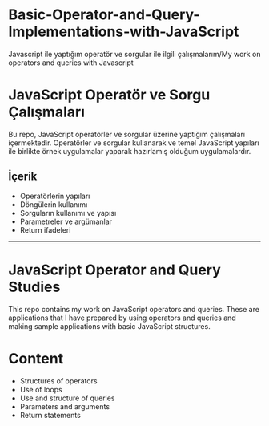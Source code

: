 # Basic-Operator-and-Query-Implementations-with-JavaScript
 Javascript ile yaptığım operatör ve sorgular ile ilgili çalışmalarım/My work on operators and queries with Javascript

# JavaScript Operatör ve Sorgu Çalışmaları
 Bu repo, JavaScript operatörler ve sorgular üzerine yaptığım çalışmaları içermektedir. Operatörler ve sorgular kullanarak ve temel JavaScript yapıları ile birlikte örnek uygulamalar yaparak hazırlamış olduğum uygulamalardır.

## İçerik
- Operatörlerin yapıları
- Döngülerin kullanımı
- Sorguların kullanımı ve yapısı
- Parametreler ve argümanlar
- Return ifadeleri

*************************************************************************************************************************************************************************************************************************************
# JavaScript Operator and Query Studies
This repo contains my work on JavaScript operators and queries. These are applications that I have prepared by using operators and queries and making sample applications with basic JavaScript structures.

# Content
- Structures of operators
- Use of loops
- Use and structure of queries
- Parameters and arguments
- Return statements
